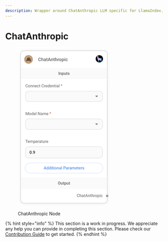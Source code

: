 ```yaml
---
description: Wrapper around ChatAnthropic LLM specific for LlamaIndex.
---
```


# ChatAnthropic

<figure><img src="../../../.gitbook/assets/image (2) (1) (1) (1) (1).png" alt="" width="291"><figcaption><p>ChatAnthropic Node</p></figcaption></figure>

{% hint style="info" %}
This section is a work in progress. We appreciate any help you can provide in completing this section. Please check our [Contribution Guide](../../../contributing/) to get started.
{% endhint %}

